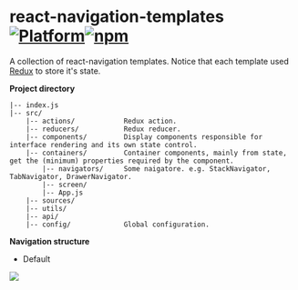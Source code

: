 # react-navigation-templates[![Platform](https://img.shields.io/badge/platform-ios_android-brightgreen.svg?style=flat)](#)[![npm](https://img.shields.io/npm/v/react-native-quicklook.svg)](https://www.npmjs.com/package/react-navigation-templates)

A collection of react-navigation templates. Notice that each template used [Redux](https://github.com/reactjs/react-redux) to store it's state.

**Project directory**
    
~~~
|-- index.js                
|-- src/                    
    |-- actions/            Redux action.
    |-- reducers/           Redux reducer.
    |-- components/         Display components responsible for interface rendering and its own state control.
    |-- containers/         Container components, mainly from state, get the (minimum) properties required by the component.
        |-- navigators/     Some naigatore. e.g. StackNavigator, TabNavigator, DrawerNavigator.
        |-- screen/          
        |-- App.js          
    |-- sources/            
    |-- utils/              
    |-- api/                
    |-- config/             Global configuration.
~~~

**Navigation structure**

* Default

![](https://ws1.sinaimg.cn/mw690/962a6dfegy1fo6ikz2i2kj212008o3zn.jpg)

